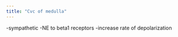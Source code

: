 ```yaml
---
title: "Cvc of medulla"
---
```

-sympathetic
-NE to beta1 receptors
-increase rate of depolarization

